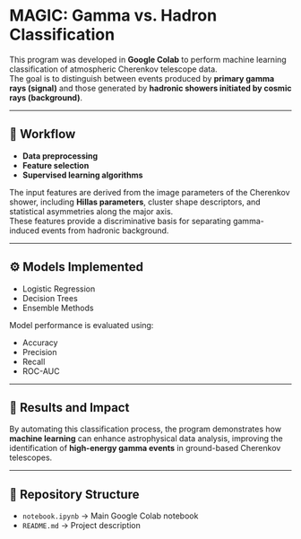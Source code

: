 # MAGIC: Gamma vs. Hadron Classification

This program was developed in **Google Colab** to perform machine learning classification of atmospheric Cherenkov telescope data.  
The goal is to distinguish between events produced by **primary gamma rays (signal)** and those generated by **hadronic showers initiated by cosmic rays (background)**.

---

## 🔬 Workflow

- **Data preprocessing**  
- **Feature selection**  
- **Supervised learning algorithms**

The input features are derived from the image parameters of the Cherenkov shower, including **Hillas parameters**, cluster shape descriptors, and statistical asymmetries along the major axis.  
These features provide a discriminative basis for separating gamma-induced events from hadronic background.

---

## ⚙️ Models Implemented

- Logistic Regression  
- Decision Trees  
- Ensemble Methods  

Model performance is evaluated using:
- Accuracy  
- Precision  
- Recall  
- ROC-AUC  

---

## 🚀 Results and Impact

By automating this classification process, the program demonstrates how **machine learning** can enhance astrophysical data analysis, improving the identification of **high-energy gamma events** in ground-based Cherenkov telescopes.

---

## 📂 Repository Structure

- `notebook.ipynb` → Main Google Colab notebook  
- `README.md` → Project description  

